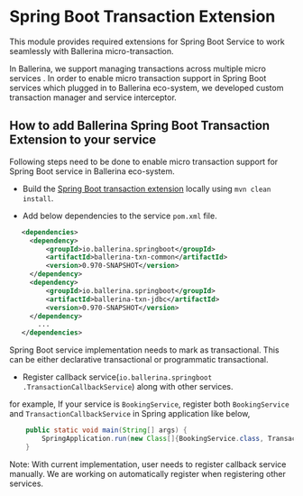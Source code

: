 # Spring Boot Transaction Extension

This module provides required extensions for Spring Boot Service to work 
seamlessly with Ballerina micro-transaction.

In Ballerina, we support managing transactions across multiple micro services
. In order to enable micro transaction support in Spring Boot services which 
plugged in to Ballerina eco-system, we developed custom transaction manager 
and service interceptor.
 
 ## How to add Ballerina Spring Boot Transaction Extension to your service  
 
 Following steps need to be done to enable micro transaction support for 
 Spring Boot service in Ballerina eco-system.
 * Build the [Spring Boot transaction extension](https://github.com/ballerina-platform/ballerina-bridge/tree/master/lang-ext/spring-boot-transaction) locally using `mvn clean install`.  
 
 * Add below dependencies to the service `pom.xml` file.
 
 ```xml
    <dependencies>
      <dependency>
          <groupId>io.ballerina.springboot</groupId>
          <artifactId>ballerina-txn-common</artifactId>
          <version>0.970-SNAPSHOT</version>
      </dependency>
      <dependency>
          <groupId>io.ballerina.springboot</groupId>
          <artifactId>ballerina-txn-jdbc</artifactId>
          <version>0.970-SNAPSHOT</version>
      </dependency>
        ...
    </dependencies>
 ```
 Spring Boot service implementation needs to mark as transactional. This can 
 be either declarative transactional or programmatic transactional.
 
 * Register callback service(`io.ballerina.springboot
 .TransactionCallbackService`) along with other services.
 
 for example, If your service is `BookingService`, register both 
 `BookingService` and `TransactionCallbackService` in Spring application like
  below,
  
  ```java
      public static void main(String[] args) {
          SpringApplication.run(new Class[]{BookingService.class, TransactionCallbackService.class}, args);
      }  
  ```
Note: With current implementation, user needs to register callback 
service manually. We are working on automatically register when registering 
other services.
 
